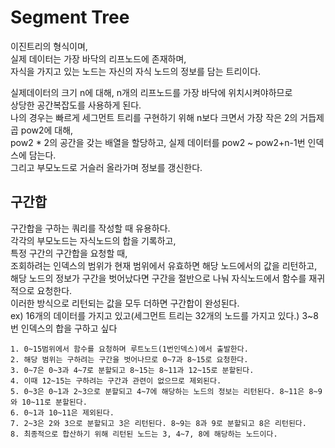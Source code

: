 # Segment Tree

이진트리의 형식이며,<br/>
실제 데이터는 가장 바닥의 리프노드에 존재하며,<br/>
자식을 가지고 있는 노드는 자신의 자식 노드의 정보를 담는 트리이다.

실제데이터의 크기 n에 대해, n개의 리프노드를 가장 바닥에 위치시켜야하므로<br/>
상당한 공간복잡도를 사용하게 된다.<br/>
나의 경우는 빠르게 세그먼트 트리를 구현하기 위해 n보다 크면서 가장 작은 2의 거듭제곱 pow2에 대해,<br/>
pow2 * 2의 공간을 갖는 배열을 할당하고, 실제 데이터를 pow2 ~ pow2+n-1번 인덱스에 담는다.<br/>
그리고 부모노드로 거슬러 올라가며 정보를 갱신한다.

## 구간합
구간합을 구하는 쿼리를 작성할 때 유용하다.<br/>
각각의 부모노드는 자식노드의 합을 기록하고,<br/>
특정 구간의 구간합을 요청할 때,<br/>
조회하려는 인덱스의 범위가 현재 범위에서 유효하면 해당 노드에서의 값을 리턴하고,<br/>
해당 노드의 정보가 구간을 벗어났다면 구간을 절반으로 나눠 자식노드에서 함수를 재귀적으로 요청한다.<br/>
이러한 방식으로 리턴되는 값을 모두 더하면 구간합이 완성된다.<br/>
ex) 16개의 데이터를 가지고 있고(세그먼트 트리는 32개의 노드를 가지고 있다.) 3~8번 인덱스의 합을 구하고 싶다
```
1. 0~15범위에서 함수를 요청하며 루트노드(1번인덱스)에서 출발한다.
2. 해당 범위는 구하려는 구간을 벗어나므로 0~7과 8~15로 요청한다.
3. 0~7은 0~3과 4~7로 분할되고 8~15는 8~11과 12~15로 분할된다.
4. 이때 12~15는 구하려는 구간과 관련이 없으므로 제외된다.
5. 0~3은 0~1과 2~3으로 분할되고 4~7에 해당하는 노드의 정보는 리턴된다. 8~11은 8~9와 10~11로 분할된다.
6. 0~1과 10~11은 제외된다.
7. 2~3은 2와 3으로 분할되고 3은 리턴된다. 8~9는 8과 9로 분할되고 8은 리턴된다.
8. 최종적으로 합산하기 위해 리턴된 노드는 3, 4~7, 8에 해당하는 노드이다.
```
